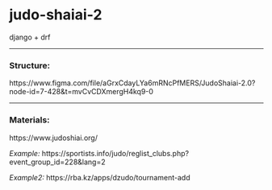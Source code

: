 # judo-shaiai-2
django + drf

<hr>

<h3>Structure: </h3>
https://www.figma.com/file/aGrxCdayLYa6mRNcPfMERS/JudoShaiai-2.0?node-id=7-428&t=mvCvCDXmergH4kq9-0

<hr>

<h3>Materials: </h3> 
<p>https://www.judoshiai.org/</p>
<p><i>Example:</i> https://sportists.info/judo/reglist_clubs.php?event_group_id=228&lang=2</p>
<p><i>Example2:</i> https://rba.kz/apps/dzudo/tournament-add</p>


